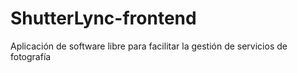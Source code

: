 # ShutterLync-frontend
Aplicación de software libre para facilitar la gestión de servicios de fotografía